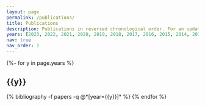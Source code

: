 ```yaml
---
layout: page
permalink: /publications/
title: Publications
description: Publications in reversed chronological order. For an updated list of publications please visit my <a href="https://scholar.google.ca/citations?user=tIVqEqYAAAAJ&hl=en">Google Scholar profile</a>
years: [2023, 2022, 2021, 2020, 2019, 2018, 2017, 2016, 2015, 2014, 2013]
nav: true
nav_order: 1
---
```

<!-- _pages/publications.md -->
<div class="publications">

{%- for y in page.years %}
  <h2 class="year">{{y}}</h2>
  {% bibliography -f papers -q @*[year={{y}}]* %}
{% endfor %}

</div>
